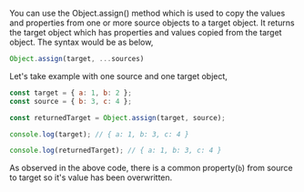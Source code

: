 
  You can use the Object.assign() method which is used to copy the values and properties from one or more source objects to a target object.  It returns the target object which has properties and values copied from the target object. The syntax would be as below,

  ```javascript
  Object.assign(target, ...sources)
  ```

  Let's take example with one source and one target object,

  ```javascript
  const target = { a: 1, b: 2 };
  const source = { b: 3, c: 4 };

  const returnedTarget = Object.assign(target, source);

  console.log(target); // { a: 1, b: 3, c: 4 }

  console.log(returnedTarget); // { a: 1, b: 3, c: 4 }
  ```

  As observed in the above code, there is a common property(`b`) from source to target so it's value has been overwritten.
